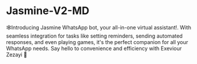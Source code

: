 # Jasmine-V2-MD
🕸️Introducing Jasmine WhatsApp bot, your all-in-one virtual assistant!. With seamless integration for tasks like setting reminders, sending automated responses, and even playing games, it's the perfect companion for all your WhatsApp needs. Say hello to convenience and efficiency with Exeviour Zezayi 🤖
